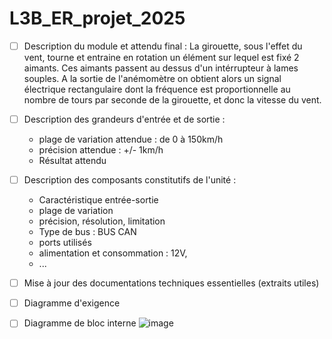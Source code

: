 # L3B_ER_projet_2025
- [ ] Description du module et attendu final :
    La girouette, sous l'effet du vent, tourne et entraine en rotation un élément sur lequel est fixé 2 aimants. Ces aimants passent au dessus d'un intérrupteur à lames souples. A la sortie de l'anémomètre on obtient alors un signal électrique rectangulaire dont la            fréquence est proportionnelle au nombre de tours par seconde de la girouette, et donc la vitesse du vent.

- [ ] Description des grandeurs d'entrée et de sortie :
    - plage de variation attendue : de 0 à 150km/h
    - précision attendue : +/- 1km/h
    - Résultat attendu
      
- [ ] Description des composants constitutifs de l'unité : 
    - Caractéristique entrée-sortie
    - plage de variation
    - précision, résolution, limitation
    - Type de bus : BUS CAN
    - ports utilisés
    - alimentation et consommation : 12V, 
    - ...
- [ ] Mise à jour des documentations techniques essentielles (extraits utiles)
- [ ] Diagramme d'exigence
- [ ] Diagramme de bloc interne
![image](https://github.com/user-attachments/assets/c4ee1645-0552-404f-a4be-4625e2988d5a)
